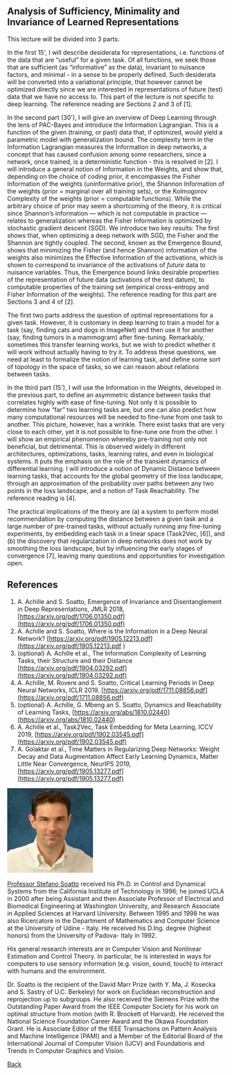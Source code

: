 ## Analysis of Sufficiency, Minimality and Invariance of Learned Representations
This lecture will be divided into 3 parts: 

In the first 15', I will describe desiderata for representations, i.e. functions of the data that are “useful” for a given task. Of all functions, we seek those that are sufficient (as “informative” as the data), invariant to nuisance factors, and minimal - in a sense to be properly defined. Such desiderata will be converted into a variational principle, that however cannot be optimized directly since we are interested in representations of future (test) data that we have no access to. This part of the lecture is not specific to deep learning. The reference reading are Sections 2 and 3 of [1].

In the second part (30'), I will give an overview of Deep Learning through the lens of PAC-Bayes and introduce the Information Lagrangian. This is a function of the given (training, or past) data that, if optimized, would yield a parametric model with generalization bound. The complexity term in the Information Lagrangian measures the Information in deep networks, a concept that has caused confusion among some researchers, since a network, once trained, is a deterministic function - this is resolved in [2]. I will introduce a general notion of Information in the Weights, and show that, depending on the choice of coding prior, it encompasses the Fisher Information of the weights (uninformative prior), the Shannon Information of the weights (prior = marginal over all training sets), or the Kolmogorov Complexity of the weights (prior = computable functions). While the arbitrary choice of prior may seem a shortcoming of the theory, it is critical since Shannon’s information — which is not computable in practice  — relates to generalization whereas the Fisher Information is optimized by stochastic gradient descent (SGD). We introduce two key results: The first shows that, when optimizing a deep network with SGD, the Fisher and the Shannon are tightly coupled. The second, known as the Emergence Bound, shows that minimizing the Fisher (and hence Shannon) information of the weights also  minimizes the Effective Information of the activations, which is shown to correspond to invariance of the activations of *future* data to nuisance variables. Thus, the Emergence bound links desirable properties of the representation of future data (activations of the test datum), to computable properties of the training set (empirical cross-entropy and Fisher Information of the weights). The reference reading for this part are Sections 3 and 4 of [2].

The first two parts address the question of optimal representations for a given task. However, it is customary in deep learning to train a model for a task (say, finding cats and dogs in ImageNet) and then use it for another (say, finding tumors in a mammogram) after fine-tuning. Remarkably, sometimes this transfer learning works, but we wish to predict whether it will work without actually having to try it. To address these questions, we need at least to formalize the notion of learning task, and define some sort of topology in the space of tasks, so we can reason about relations between tasks.

In the third part (15'), I will use the Information in the Weights, developed in the previous part, to define an asymmetric distance between tasks that correlates highly with ease of fine-tuning. Not only it is possible to determine how “far” two learning tasks are, but one can also predict how many computational resources will be needed to fine-tune from one task to another. This picture, however, has a wrinkle. There exist tasks that are very close to each other, yet it is not possible to fine-tune one from the other. I will show an empirical phenomenon whereby pre-training not only not beneficial, but detrimental. This  is observed widely in different architectures, optimizations, tasks, learning rates, and even in biological systems. It puts the emphasis on the role of the transient dynamics of differential learning. I will introduce a notion of Dynamic Distance between learning tasks, that accounts for the global geometry of the loss landscape, through an approximation of the probability over paths between any two points in the loss landscape, and a notion of Task Reachability.  The reference reading is [4].

The practical implications of the theory are (a) a system to perform model recommendation by computing the distance between a given task and a large number of pre-trained tasks, without actually running any fine-tuning experiments, by embedding each task in a linear space (Task2Vec, [6]), and (b) the discovery that regularization in deep networks does not work by smoothing the loss landscape, but by influencing the early stages of convergence [7], leaving many questions and opportunities for investigation open.



## References
1. A. Achille and S. Soatto, Emergence of Invariance and Disentanglement in Deep Representations, JMLR 2018,[https://arxiv.org/pdf/1706.01350.pdf](https://arxiv.org/pdf/1706.01350.pdf)
2. A. Achille and S. Soatto, Where is the Information in a Deep Neural Network? [https://arxiv.org/pdf/1905.12213.pdf](https://arxiv.org/pdf/1905.12213.pdf )
3. (optional) A. Achille et al., The Information Complexity of Learning Tasks, their Structure and their Distance [https://arxiv.org/pdf/1904.03292.pdf](https://arxiv.org/pdf/1904.03292.pdf)
4. A. Achille, M. Rovere and S. Soatto, Critical Learning Periods in Deep Neural Networks, ICLR 2019, [https://arxiv.org/pdf/1711.08856.pdf](https://arxiv.org/pdf/1711.08856.pdf)
5. (optional) A. Achille, G. Mbeng an S. Soatto, Dynamics and Reachability of Learning Tasks, [https://arxiv.org/abs/1810.02440](https://arxiv.org/abs/1810.02440)
6. A. Achille et al., Task2Vec, Task Embedding for Meta Learning, ICCV 2019, [https://arxiv.org/pdf/1902.03545.pdf](https://arxiv.org/pdf/1902.03545.pdf)
7. A. Golaktar et al., Time Matters in Regularizing Deep Networks: Weight Decay and Data Augmentation Affect Early Learning Dynamics, Matter Little Near Convergence, NeurIPS 2019, [https://arxiv.org/pdf/1905.13277.pdf](https://arxiv.org/pdf/1905.13277.pdf)



![Stefano Soatto](/assets/img/StefanoSoatto.jpg)  

[Professor Stefano Soatto](www.cs.ucla.edu/~soatto) received his Ph.D. in Control and Dynamical Systems from the California Institute of Technology in 1996; he joined UCLA in 2000 after being Assistant and then Associate Professor of Electrical and Biomedical Engineering at Washington University, and Research Associate in Applied Sciences at Harvard University. Between 1995 and 1998 he was also Ricercatore in the Department of Mathematics and Computer Science at the University of Udine - Italy. He received his D.Ing. degree (highest honors) from the University of Padova- Italy in 1992.

His general research interests are in Computer Vision and Nonlinear Estimation and Control Theory. In particular, he is interested in ways for computers to use sensory information (e.g. vision, sound, touch) to interact with humans and the environment.  

Dr. Soatto is the recipient of the David Marr Prize (with Y. Ma, J. Kosecka and S. Sastry of U.C. Berkeley) for work on Euclidean reconstruction and reprojection up to subgroups. He also received the Siemens Prize with the Outstanding Paper Award from the IEEE Computer Society for his work on optimal structure from motion (with R. Brockett of Harvard). He received the National Science Foundation Career Award and the Okawa Foundation Grant. He is Associate Editor of the IEEE Transactions on Pattern Analysis and Machine Intelligence (PAMI) and a Member of the Editorial Board of the International Journal of Computer Vision (IJCV) and Foundations and Trends in Computer Graphics and Vision.



[Back](./)
